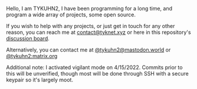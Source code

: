 Hello, I am TYKUHN2, I have been programming for a long time, and program a wide array of projects, some open source.

If you wish to help with any projects, or just get in touch for any other reason, you can reach me at contact@tyknet.xyz
or here in this repository's [discussion board](https://github.com/TYKUHN2/TYKUHN2/discussions).

Alternatively, you can contact me at [@tykuhn2@mastodon.world](https://mastodon.world/@tykuhn2) or [@tykuhn2:matrix.org](https://app.element.io/)

Additional note: I activated vigilant mode on 4/15/2022. Commits prior to this will be unverified, though most will be done through SSH with a secure keypair so it's largely moot.
